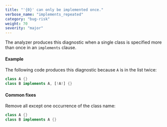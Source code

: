 ```yaml
---
title: "'{0}' can only be implemented once."
verbose_name: "implements_repeated"
category: "bug-risk"
weight: 70
severity: "major"
---
```

The analyzer produces this diagnostic when a single class is specified more
than once in an `implements` clause.

#### Example

The following code produces this diagnostic because `A` is in the list
twice:

```dart
class A {}
class B implements A, [!A!] {}
```

#### Common fixes

Remove all except one occurrence of the class name:

```dart
class A {}
class B implements A {}
```
